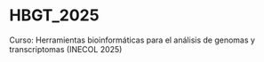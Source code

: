 # HBGT_2025
Curso: Herramientas bioinformáticas para el análisis de genomas y transcriptomas (INECOL 2025)
